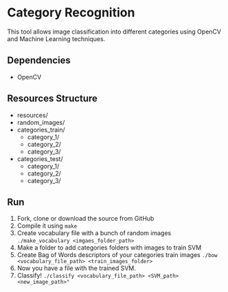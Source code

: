 Category Recognition
====================

This tool allows image classification into different categories using OpenCV
and Machine Learning techniques.

Dependencies
------------
  - OpenCV

Resources Structure
-------------------
 - resources/
  - random_images/ 
  - categories_train/
    - category_1/
    - category_2/
    - category_3/
  - categories_test/
    - category_1/
    - category_2/
    - category_3/

Run
---

1. Fork, clone or download the source from GitHub
2. Compile it using `make`
3. Create vocabulary file with a bunch of random images `./make_vocabulary <imgaes_folder_path>`
4. Make a folder to add categories folders with images to train SVM
5. Create Bag of Words descriptors of your categories train images `./bow <vocabulary_file_path> <train_images_folder>`
6. Now you have a file with the trained SVM.
7. Classify! `./classify <vocabulary_file_path> <SVM_path> <new_image_path>"`
